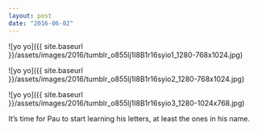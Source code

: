 ```yaml
---
layout: post
date: "2016-06-02"
---
```


![yo yo]({{ site.baseurl }}/assets/images/2016/tumblr_o855lj1I8B1r16syio1_1280-768x1024.jpg)

![yo yo]({{ site.baseurl }}/assets/images/2016/tumblr_o855lj1I8B1r16syio2_1280-768x1024.jpg)

![yo yo]({{ site.baseurl }}/assets/images/2016/tumblr_o855lj1I8B1r16syio3_1280-1024x768.jpg)

It’s time for Pau to start learning his letters, at least the ones in his name.
